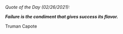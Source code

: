 *Quote of the Day (02/26/2021):*

_**Failure is the condiment that gives success its flavor.**_

Truman Capote